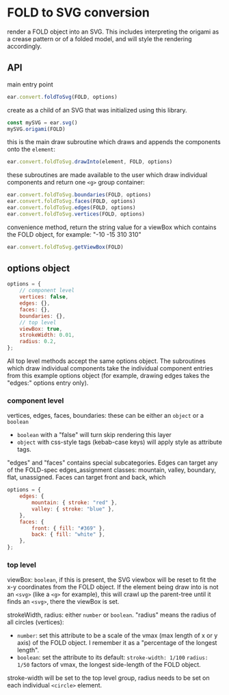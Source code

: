 # FOLD to SVG conversion

render a FOLD object into an SVG. This includes interpreting the origami as a crease pattern or of a folded model, and will style the rendering accordingly.

## API

main entry point

```javascript
ear.convert.foldToSvg(FOLD, options)
```

create as a child of an SVG that was initialized using this library.

```javascript
const mySVG = ear.svg()
mySVG.origami(FOLD)
```

this is the main draw subroutine which draws and appends the components onto the `element`:

```javascript
ear.convert.foldToSvg.drawInto(element, FOLD, options)
```

these subroutines are made available to the user which draw individual components and return one `<g>` group container:

```javascript
ear.convert.foldToSvg.boundaries(FOLD, options)
ear.convert.foldToSvg.faces(FOLD, options)
ear.convert.foldToSvg.edges(FOLD, options)
ear.convert.foldToSvg.vertices(FOLD, options)
```

convenience method, return the string value for a viewBox which contains the FOLD object, for example: "-10 -15 310 310"

```javascript
ear.convert.foldToSvg.getViewBox(FOLD)
```

## options object

```javascript
options = {
	// component level
	vertices: false,
	edges: {},
	faces: {},
	boundaries: {},
	// top level
	viewBox: true,
	strokeWidth: 0.01,
	radius: 0.2,
};
```

All top level methods accept the same options object. The subroutines which draw individual components take the individual component entries from this example options object (for example, drawing edges takes the "edges:" options entry only).

### component level

vertices, edges, faces, boundaries: these can be either an `object` or a `boolean`

- `boolean` with a "false" will turn skip rendering this layer
- `object` with css-style tags (kebab-case keys) will apply style as attribute tags.

"edges" and "faces" contains special subcategories. Edges can target any of the FOLD-spec edges_assignment classes: mountain, valley, boundary, flat, unassigned. Faces can target front and back, which 

```javascript
options = {
	edges: {
		mountain: { stroke: "red" },
		valley: { stroke: "blue" },
	},
	faces: {
		front: { fill: "#369" },
		back: { fill: "white" },
	},
};
```

### top level

viewBox: `boolean`, if this is present, the SVG viewbox will be reset to fit the x-y coordinates from the FOLD object. If the element being draw into is not an `<svg>` (like a `<g>` for example), this will crawl up the parent-tree until it finds an `<svg>`, there the viewBox is set.

strokeWidth, radius: either `number` or `boolean`. "radius" means the radius of all circles (vertices):

- `number`: set this attribute to be a scale of the vmax (max length of x or y axis) of the FOLD object. I remember it as a "percentage of the longest length".
- `boolean`: set the attribute to its default: `stroke-width: 1/100` `radius: 1/50` factors of vmax, the longest side-length of the FOLD object.

stroke-width will be set to the top level group, radius needs to be set on each individual `<circle>` element.
